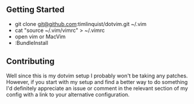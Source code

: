Getting Started
---------------

* git clone git@github.com:timlinquist/dotvim.git ~/.vim
* cat "source ~/.vim/vimrc" > ~/.vimrc
* open vim or MacVim
* :BundleInstall

Contributing
------------

Well since this is my dotvim setup I probably won't be taking
any patches. However, if you start with my setup and find a better
way to do something I'd definitely appreciate an issue or comment 
in the relevant section of my config with a link to your alternative
configuration.
